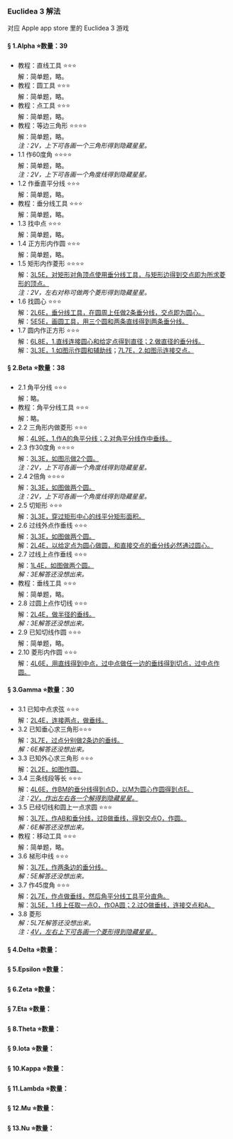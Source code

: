 ### Euclidea 3 解法
对应 Apple app store 里的 Euclidea 3 游戏

#### § 1.Alpha ⭐数量：39
- 教程：直线工具 ⭐⭐⭐  
解：简单题，略。
- 教程：圆工具 ⭐⭐⭐  
解：简单题，略。
- 教程：点工具 ⭐⭐⭐  
解：简单题，略。
- 教程：等边三角形 ⭐⭐⭐⭐  
解：简单题，略。  
_注：2V，上下可各画一个三角形得到隐藏星星。_
- 1.1 作60度角 ⭐⭐⭐⭐  
解：简单题，略。  
_注：2V，上下可各画一个角度线得到隐藏星星。_
- 1.2 作垂直平分线 ⭐⭐⭐  
解：简单题，略。
- 教程：垂分线工具 ⭐⭐⭐  
解：简单题，略。
- 1.3 找中点 ⭐⭐⭐  
解：简单题，略。
- 1.4 正方形内作圆 ⭐⭐⭐  
解：简单题，略。
- 1.5 矩形内作菱形 ⭐⭐⭐⭐  
解：[3L5E，对矩形对角顶点使用垂分线工具，与矩形边得到交点即为所求菱形的顶点。](solving/Euclidea3/1.5.png)  
_注：2V，左右对称可做两个菱形得到隐藏星星。_
- 1.6 找圆心 ⭐⭐⭐  
解：[2L6E，垂分线工具，在圆周上任做2条垂分线，交点即为圆心。](solving/Euclidea3/1.6.1.png)  
解：[5E5E，画圆工具，用三个圆和两条直线得到两条垂分线。](solving/Euclidea3/1.6.2.png)
- 1.7 圆内作正方形 ⭐⭐⭐  
解：[6L8E，1.直线连接圆心和给定点得到直径；2.做直径的垂分线。](solving/Euclidea3/1.7.1.png)  
解：[3L3E，1.如图示作圆和辅助线](solving/Euclidea3/1.7.2.1.png)；[7L7E，2.如图示连接交点。](solving/Euclidea3/1.7.2.2.png)

#### § 2.Beta ⭐数量：38
- 2.1 角平分线 ⭐⭐⭐  
解：略。
- 教程：角平分线工具 ⭐⭐⭐  
解：略。
- 2.2 三角形内做菱形 ⭐⭐⭐  
解：[4L9E，1.作A的角平分线；2.对角平分线作中垂线。](solving/Euclidea3/2.2.png)
- 2.3 作30度角 ⭐⭐⭐⭐    
解：[3L3E，如图示做2个圆。](solving/Euclidea3/2.3.png)  
_注：2V，上下可各画一个角度线得到隐藏星星。_
- 2.4 2倍角 ⭐⭐⭐⭐  
解：[3L3E，如图做两个圆。](solving/Euclidea3/2.4.png)  
_注：2V，上下可各画一个角度线得到隐藏星星。_
- 2.5 切矩形 ⭐⭐⭐  
解：[3L3E，穿过矩形中心的线平分矩形面积。](solving/Euclidea3/2.5.png)
- 2.6 过线外点作垂线 ⭐⭐⭐  
解：[3L3E，如图做两个圆。](solving/Euclidea3/2.6.1.png)  
解：[2L4E，以给定点为圆心做圆，和直接交点的垂分线必然通过圆心。](solving/Euclidea3/2.6.2.png) 
- 2.7 过线上点作垂线 ⭐⭐⭐  
解：[1L4E，如图做两个圆。](solving/Euclidea3/2.7.1.png)  
*解：3E解答还没想出来。*
- 教程：垂线工具 ⭐⭐⭐  
解：简单题，略。
- 2.8 过圆上点作切线 ⭐⭐⭐  
解：[2L4E，做半径的垂线。](solving/Euclidea3/2.8.1.png)  
*解：3E解答还没想出来。*
- 2.9 已知切线作圆 ⭐⭐⭐  
解：简单题，略。
- 2.10 菱形内作圆 ⭐⭐⭐  
解：[4L6E，用直线得到中点，过中点做任一边的垂线得到切点，过中点作圆。](solving/Euclidea3/2.10.png)

#### § 3.Gamma ⭐数量：30
- 3.1 已知中点求弦 ⭐⭐⭐  
解：[2L4E，连接两点，做垂线。](solving/Euclidea3/3.1.png)
- 3.2 已知垂心求三角形⭐⭐⭐  
解：[3L7E，过点分别做2条边的垂线。](solving/Euclidea3/3.2.1.png)  
*解：6E解答还没想出来。*
- 3.3 已知外心求三角形 ⭐⭐⭐  
解：[2L2E，如图作圆。](solving/Euclidea3/3.3.png)
- 3.4 三条线段等长 ⭐⭐⭐  
解：[4L6E，作BM的垂分线得到点D，以M为圆心作圆得到点E。](solving/Euclidea3/3.4.1.png)  
_注：[2V，作出左右各一个解得到隐藏星星。](solving/Euclidea3/3.4.2.png)_
- 3.5 已经切线和圆上一点求圆 ⭐⭐⭐  
解：[3L7E，作AB和垂分线，过B做垂线，得到交点O，作圆。](solving/Euclidea3/3.5.png)  
*解：6E解答还没想出来。*
- 教程：移动工具 ⭐⭐⭐  
解：简单题，略。	
- 3.6 梯形中线 ⭐⭐⭐  
解：[3L7E，作两条边的垂分线。](solving/Euclidea3/3.6.png)  
*解：5E解答还没想出来。*
- 3.7 作45度角 ⭐⭐⭐  
解：[2L7E，作点做垂线，然后角平分线工具平分直角。](solving/Euclidea3/3.7.1.png)  
解：[3L5E，1.线上任取一点O，作OA圆；2.过O做垂线，连接交点和A。](solving/Euclidea3/3.7.2.png)  
- 3.8 菱形  
*解：5L7E解答还没想出来。*  
_注：[4V，左右上下可各画一个菱形得到隐藏星星。](solving/Euclidea3/3.8.3.png)_

#### § 4.Delta ⭐数量：	


#### § 5.Epsilon ⭐数量：


#### § 6.Zeta ⭐数量：


#### § 7.Eta ⭐数量：


#### § 8.Theta ⭐数量：


#### § 9.Iota ⭐数量：


#### § 10.Kappa ⭐数量：


#### § 11.Lambda ⭐数量：


#### § 12.Mu ⭐数量：


#### § 13.Nu ⭐数量：


